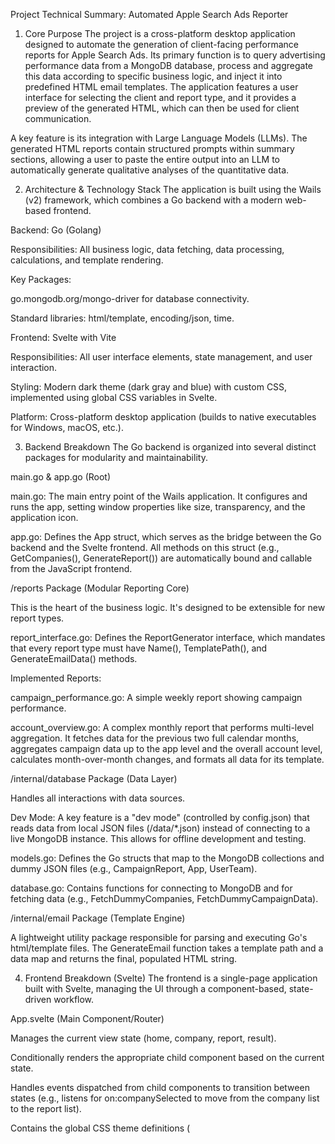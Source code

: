 Project Technical Summary: Automated Apple Search Ads Reporter
1. Core Purpose
The project is a cross-platform desktop application designed to automate the generation of client-facing performance reports for Apple Search Ads. Its primary function is to query advertising performance data from a MongoDB database, process and aggregate this data according to specific business logic, and inject it into predefined HTML email templates. The application features a user interface for selecting the client and report type, and it provides a preview of the generated HTML, which can then be used for client communication.

A key feature is its integration with Large Language Models (LLMs). The generated HTML reports contain structured prompts within summary sections, allowing a user to paste the entire output into an LLM to automatically generate qualitative analyses of the quantitative data.

2. Architecture & Technology Stack
The application is built using the Wails (v2) framework, which combines a Go backend with a modern web-based frontend.

Backend: Go (Golang)

Responsibilities: All business logic, data fetching, data processing, calculations, and template rendering.

Key Packages:

go.mongodb.org/mongo-driver for database connectivity.

Standard libraries: html/template, encoding/json, time.

Frontend: Svelte with Vite

Responsibilities: All user interface elements, state management, and user interaction.

Styling: Modern dark theme (dark gray and blue) with custom CSS, implemented using global CSS variables in Svelte.

Platform: Cross-platform desktop application (builds to native executables for Windows, macOS, etc.).

3. Backend Breakdown
The Go backend is organized into several distinct packages for modularity and maintainability.

main.go & app.go (Root)

main.go: The main entry point of the Wails application. It configures and runs the app, setting window properties like size, transparency, and the application icon.

app.go: Defines the App struct, which serves as the bridge between the Go backend and the Svelte frontend. All methods on this struct (e.g., GetCompanies(), GenerateReport()) are automatically bound and callable from the JavaScript frontend.

/reports Package (Modular Reporting Core)

This is the heart of the business logic. It's designed to be extensible for new report types.

report_interface.go: Defines the ReportGenerator interface, which mandates that every report type must have Name(), TemplatePath(), and GenerateEmailData() methods.

Implemented Reports:

campaign_performance.go: A simple weekly report showing campaign performance.

account_overview.go: A complex monthly report that performs multi-level aggregation. It fetches data for the previous two full calendar months, aggregates campaign data up to the app level and the overall account level, calculates month-over-month changes, and formats all data for its template.

/internal/database Package (Data Layer)

Handles all interactions with data sources.

Dev Mode: A key feature is a "dev mode" (controlled by config.json) that reads data from local JSON files (/data/*.json) instead of connecting to a live MongoDB instance. This allows for offline development and testing.

models.go: Defines the Go structs that map to the MongoDB collections and dummy JSON files (e.g., CampaignReport, App, UserTeam).

database.go: Contains functions for connecting to MongoDB and for fetching data (e.g., FetchDummyCompanies, FetchDummyCampaignData).

/internal/email Package (Template Engine)

A lightweight utility package responsible for parsing and executing Go's html/template files. The GenerateEmail function takes a template path and a data map and returns the final, populated HTML string.

4. Frontend Breakdown (Svelte)
The frontend is a single-page application built with Svelte, managing the UI through a component-based, state-driven workflow.

App.svelte (Main Component/Router)

Manages the current view state (home, company, report, result).

Conditionally renders the appropriate child component based on the current state.

Handles events dispatched from child components to transition between states (e.g., listens for on:companySelected to move from the company list to the report list).

Contains the global CSS theme definitions (<style global>).

View Components (/lib/*.svelte)

CompanySelect.svelte: Fetches the list of companies from the Go backend (wailsjs/go/main/App.GetCompanies), displays them alphabetically, and includes a real-time search/filter input.

ReportSelect.svelte: After a company is selected, this view fetches the available report types from Go and displays them. Includes a "Back" button for navigation.

ReportView.svelte: The final view, featuring a split-screen layout:

Left Panel: Displays the raw, generated HTML source code in a <pre> block, with a custom inlaid "Copy" button.

Right Panel: Renders a live preview of the HTML inside a sandboxed <iframe> using the srcdoc attribute.

Contains action buttons ("Generate New Report," "Generate Another Report for this Company") for restarting the workflow.

5. Data Flow Example (Account Overview Report)
User clicks "Generate New Report" in the UI.

App.svelte changes its state to 'company'.

CompanySelect.svelte mounts and calls the GetCompanies() method in app.go.

app.go calls database.FetchDummyCompanies(), which reads and parses /data/dummy_companies.json, returning a list of companies.

The user selects a company. CompanySelect.svelte dispatches a companySelected event.

App.svelte catches the event and changes state to 'report'.

ReportSelect.svelte mounts, displaying the available reports. The user selects "Monthly Account Overview" (ID 1).

ReportSelect.svelte calls the GenerateReport(companyID, 1) method in app.go.

app.go selects the AccountOverviewReport generator.

The generator's GenerateEmailData() method executes:

It calculates the required date ranges (previous and prior full months).

It fetches all necessary app and campaign data from the dummy JSON files.

It filters, aggregates, and performs calculations (MoM changes, CPAs).

It structures the final data into a large map.

app.go receives this data map, calls email.GenerateEmail(), which parses /templates/account_overview/template.html and populates it with the data.

The final HTML string is returned to the ReportSelect.svelte component.

ReportSelect.svelte dispatches a reportGenerated event containing the HTML.

App.svelte catches the event, stores the HTML, and changes state to 'result'.

ReportView.svelte mounts and displays the HTML in the split-screen preview.